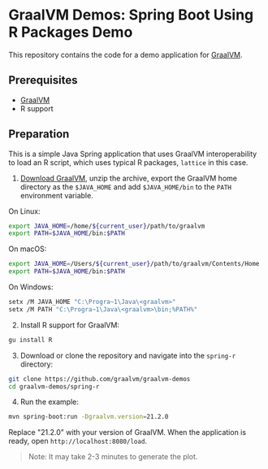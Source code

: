 # GraalVM Demos: Spring Boot Using R Packages Demo

This repository contains the code for a demo application for [GraalVM](graalvm.org).

## Prerequisites
* [GraalVM](http://graalvm.org)
* R support

## Preparation

This is a simple Java Spring application that uses GraalVM interoperability to load an R script, which uses typical R packages, `lattice` in this case.

1. [Download GraalVM](https://www.graalvm.org/downloads/), unzip the archive, export the GraalVM home directory as the `$JAVA_HOME` and add `$JAVA_HOME/bin` to the `PATH` environment variable.

  On Linux:
  ```bash
  export JAVA_HOME=/home/${current_user}/path/to/graalvm
  export PATH=$JAVA_HOME/bin:$PATH
  ```
  On macOS:
  ```bash
  export JAVA_HOME=/Users/${current_user}/path/to/graalvm/Contents/Home
  export PATH=$JAVA_HOME/bin:$PATH
  ```
  On Windows:
  ```bash
  setx /M JAVA_HOME "C:\Progra~1\Java\<graalvm>"
  setx /M PATH "C:\Progra~1\Java\<graalvm>\bin;%PATH%"
  ```

2. Install R support for GraalVM:
  ```bash
  gu install R
  ```

3. Download or clone the repository and navigate into the `spring-r` directory:
  ```bash
  git clone https://github.com/graalvm/graalvm-demos
  cd graalvm-demos/spring-r
  ```

4. Run the example:
  ```bash
  mvn spring-boot:run -Dgraalvm.version=21.2.0
  ```

Replace "21.2.0" with your version of GraalVM.
When the application is ready, open `http://localhost:8080/load`.

> Note: It may take 2-3 minutes to generate the plot.

